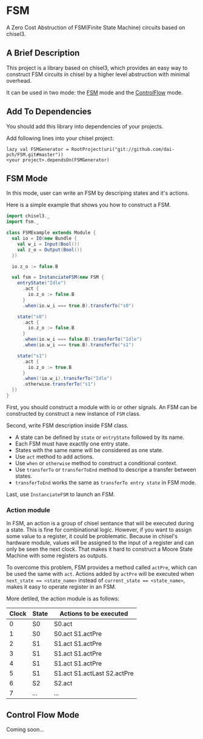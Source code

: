 # FSM
A Zero Cost Abstruction of FSM(Finite State Machine) circuits based on chisel3.

## A Brief Description
This project is a library based on chisel3, which provides an easy way to construct FSM circuits in chisel by a higher level abstruction with minimal overhead.

It can be used in two mode: the [FSM](#fsm-mode) mode and the [ControlFlow](#control-flow-mode) mode. 

## Add To Dependencies
You should add this library into dependencies of your projects. 

Add following lines into your chisel project:
```
lazy val FSMGenerator = RootProject(uri("git://github.com/dai-pch/FSM.git#master"))
<your project>.dependsOn(FSMGenerator)
```

## <span id="fsm-mode">FSM Mode</span>
In this mode, user can write an FSM by descriping states and it's actions. 

Here is a simple example that shows you how to construct a FSM.

```scala
import chisel3._
import fsm._

class FSMExample extends Module {
  val io = IO(new Bundle {
    val w_i = Input(Bool())
    val z_o = Output(Bool())
  })

  io.z_o := false.B

  val fsm = InstanciateFSM(new FSM {
    entryState("Idle")
      .act {
        io.z_o := false.B
      }
      .when(io.w_i === true.B).transferTo("s0")

    state("s0")
      .act {
        io.z_o := false.B
      }
      .when(io.w_i === false.B).transferTo("Idle")
      .when(io.w_i === true.B).transferTo("s1")

    state("s1")
      .act {
        io.z_o := true.B
      }
      .when(!io.w_i).transferTo("Idle")
      .otherwise.transferTo("s1")
  })
}
```
First, you should construct a module with io or other signals.
An FSM can be constructed by construct a new instance of `FSM` class.

Second, write FSM description inside FSM class.
- A state can be defined by `state` or `entryState` followed by its name.
- Each FSM must have exactlly one entry state.
- States with the same name will be considered as one state.
- Use `act` method to add actions.
- Use `when` or `otherwise` method to construct a conditional context.
- Use `transferTo` or `transferToEnd` method to descripe a transfer between states.
- `transferToEnd` works the same as `transferTo entry state` in FSM mode. 

Last, use `InstanciateFSM` to launch an FSM.

### Action module
In FSM, an action is a group of chisel sentance that will be executed during a state. This is fine for combinational logic. 
However, if you want to assign some value to a register, it could be problematic. Because in chisel's hardware module, values will be assigned to the input of a register 
and can only be seen the next clock. That makes it hard to construct a Moore State Machine with some registers as outputs.

To overcome this problem, FSM provides a method called `actPre`, which can be used the same with `act`. 
Actions added by `actPre` will be executed when `next_state == <state_name>` instead of `current_state == <state_name>`, 
makes it easy to operate register in an FSM.

More detiled, the action module is as follows:

Clock | State | Actions to be executed
------|-------|-----------------------
0     | S0    | S0.act                
1     | S0    | S0.act        S1.actPre      
2     | S1    |        S1.act S1.actPre      
3     | S1    |        S1.act S1.actPre      
4     | S1    |        S1.act S1.actPre      
5     | S1    |        S1.act           S1.actLast S2.actPre
6     | S2    |                                              S2.act                
7     | ...   | ...                   


## <span id="control-flow-mode">Control Flow Mode</span>

Coming soon...

